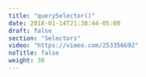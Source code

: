 ```yaml
---
title: "querySelector()"
date: 2018-01-14T21:38:44-05:00
draft: false
section: "Selectors"
video: "https://vimeo.com/253356692"
noTitle: false
weight: 30
---
```


